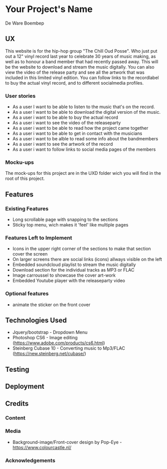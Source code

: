 # Your Project's Name

De Ware Boembep
 
## UX
This website is for the hip-hop group "The Chill Oud Posse". Who just put out a 12" vinyl record last year to celebrate 30 years of music making, as well as to honour a band member that had recently passed away. This will be the website to download and stream the music digitally. You can also view the video of the release party and see all the artwork that was included in this limited vinyl edition. You can follow links to the recordlabel to buy the actual vinyl record, and to different socialmedia profiles.

### User stories

- As a user I want to be able to listen to the music that's on the record.
- As a user I want to be able to download the digital version of the music.
- As a user i want to be able to buy the actual record
- As a user i want to see the video of the releaseparty
- As a user i want to be able to read how the project came together
- As a user i want to be able to get in contact with the musicians
- As a user i want to be alble to read some info about the bandmembers
- As a user i want to see the artwork of the record
- As a user i want to follow links to social media pages of the members

### Mocku-ups
The mock-ups for this project are in the UXD folder wich you will find in the root of this project.

## Features

### Existing Features
- Long scrollable page with snapping to the sections
- Sticky top menu, wich makes it 'feel' like multiple pages

### Features Left to Implement
- Icons in the upper right corner of the sections to make that section cover the screen
- On larger screens there are social links (icons) allways visible on the left
- Embedded soundcloud playlist to stream the music digitally
- Download section for the individual tracks as MP3 or FLAC
- Image carroussel to showcase the cover art-work
- Embedded Youtube player with the releaseparty video

### Optional features
- animate the sticker on the front cover 

## Technologies Used

- Jquery/bootstrap - Dropdown Menu
- Photoshop CS6 - Image editing (https://www.adobe.com/products/cs6.html)
- Steinberg Cubase 10 - Converting music to Mp3/FLAC (https://new.steinberg.net/cubase/)


## Testing

## Deployment

## Credits

### Content

### Media
- Background-image/Front-cover design by Pop-Eye - https://www.colourcastle.nl/

### Acknowledgements

